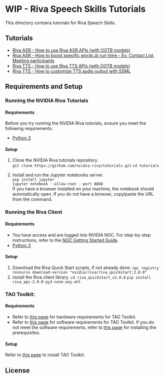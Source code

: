 # WIP - Riva Speech Skills Tutorials

This directory contains tutorials for Riva Speech Skills.

## Tutorials

- [Riva ASR - How to use Riva ASR APIs (with OOTB models)](asr-python-basics.ipynb)
- [Riva ASR - How to boost specific words at run-time - Ex: Contact List, Meeting participants](asr-python-advanced-wordboosting.ipynb)
- [Riva TTS - How to use Riva TTS APIs (with OOTB models)](tts-python-basics.ipynb)
- [Riva TTS - How to customize TTS audio output with SSML](tts-python-advanced-customizationwithssml.ipynb)

## Requirements and Setup

### Running the NVIDIA Riva Tutorials

#### Requirements
Before you try running the NVIDIA Riva tutorials, ensure you meet the following requirements: 
- [Python 3](https://www.python.org/download/releases/3.0/) 

#### Setup
1. Clone the NVIDIA Riva tutorials repository.  
``git clone https://github.com/nvidia-riva/tutorials.git``
``cd tutorials``

2. Install and run the Jupyter notebooks server.  
``pip install jupyter``  
``jupyter notebook --allow-root --port 8888``  
If you have a browser installed on your machine, the notebook should automatically open. If you do not have a browser, copy/paste the URL from the command.

### Running the Riva Client

#### Requirements
- You have access and are logged into NVIDIA NGC. For step-by-step instructions, refer to the [NGC Getting Started Guide](https://docs.nvidia.com/ngc/ngc-overview/index.html#registering-activating-ngc-account).
- [Python 3](https://www.python.org/download/releases/3.0/) 

#### Setup
1. Download the Riva Quick Start scripts, if not already done. 
``ngc registry resource download-version "nvidia/riva/riva_quickstart:2.0.0"``
2. Install the Riva client library.
``cd riva_quickstart_v2.0.0``
``pip install riva_api-2.0.0-py3-none-any.whl``

### TAO Toolkit:

#### Requirements
- Refer to [this page](https://docs.nvidia.com/tao/tao-toolkit/text/tao_toolkit_quick_start_guide.html#hardware) for hardware requirements for TAO Toolkit.
- Refer to [this page](https://docs.nvidia.com/tao/tao-toolkit/text/tao_toolkit_quick_start_guide.html#software-requirements) for software requirements for TAO Toolkit. If you do not meet the software requirements, refer to [this page](https://docs.nvidia.com/tao/tao-toolkit/text/tao_toolkit_quick_start_guide.html#installing-the-pre-requisites) for installing the prerequisites.

#### Setup
Refer to [this page](https://docs.nvidia.com/tao/tao-toolkit/text/tao_toolkit_quick_start_guide.html#installing-tao-toolkit) to install TAO Toolkit.

## License